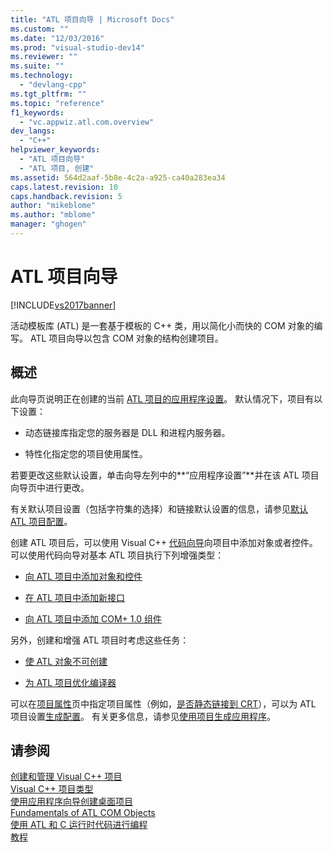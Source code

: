 ```yaml
---
title: "ATL 项目向导 | Microsoft Docs"
ms.custom: ""
ms.date: "12/03/2016"
ms.prod: "visual-studio-dev14"
ms.reviewer: ""
ms.suite: ""
ms.technology: 
  - "devlang-cpp"
ms.tgt_pltfrm: ""
ms.topic: "reference"
f1_keywords: 
  - "vc.appwiz.atl.com.overview"
dev_langs: 
  - "C++"
helpviewer_keywords: 
  - "ATL 项目向导"
  - "ATL 项目, 创建"
ms.assetid: 564d2aaf-5b8e-4c2a-a925-ca40a283ea34
caps.latest.revision: 10
caps.handback.revision: 5
author: "mikeblome"
ms.author: "mblome"
manager: "ghogen"
---
```

# ATL 项目向导
[!INCLUDE[vs2017banner](../../assembler/inline/includes/vs2017banner.md)]

活动模板库 \(ATL\) 是一套基于模板的 C\+\+ 类，用以简化小而快的 COM 对象的编写。  ATL 项目向导以包含 COM 对象的结构创建项目。  
  
## 概述  
 此向导页说明正在创建的当前 [ATL 项目的应用程序设置](../../atl/reference/application-settings-atl-project-wizard.md)。  默认情况下，项目有以下设置：  
  
-   动态链接库指定您的服务器是 DLL 和进程内服务器。  
  
-   特性化指定您的项目使用属性。  
  
 若要更改这些默认设置，单击向导左列中的**“应用程序设置”**并在该 ATL 项目向导页中进行更改。  
  
 有关默认项目设置（包括字符集的选择）和链接默认设置的信息，请参见[默认 ATL 项目配置](../../atl/reference/default-atl-project-configurations.md)。  
  
 创建 ATL 项目后，可以使用 Visual C\+\+  [代码向导](../../ide/adding-functionality-with-code-wizards-cpp.md)向项目中添加对象或者控件。  可以使用代码向导对基本 ATL 项目执行下列增强类型：  
  
-   [向 ATL 项目中添加对象和控件](../../atl/reference/adding-objects-and-controls-to-an-atl-project.md)  
  
-   [在 ATL 项目中添加新接口](../../atl/reference/adding-a-new-interface-in-an-atl-project.md)  
  
-   [向 ATL 项目中添加 COM\+ 1.0 组件](../../atl/reference/adding-an-atl-com-plus-1-0-component.md)  
  
 另外，创建和增强 ATL 项目时考虑这些任务：  
  
-   [使 ATL 对象不可创建](../../atl/reference/making-an-atl-object-noncreatable.md)  
  
-   [为 ATL 项目优化编译器](../../atl/reference/specifying-compiler-optimization-for-an-atl-project.md)  
  
 可以在[项目属性](../../ide/general-property-page-project.md)页中指定项目属性（例如，[是否静态链接到 CRT](../../atl/programming-with-atl-and-c-run-time-code.md)），可以为 ATL 项目设置[生成配置](../Topic/Understanding%20Build%20Configurations.md)。  有关更多信息，请参见[使用项目生成应用程序](http://msdn.microsoft.com/zh-cn/3339fa90-bac2-4b95-8361-662a2e0e7dfe)。  
  
## 请参阅  
 [创建和管理 Visual C\+\+ 项目](../../ide/creating-and-managing-visual-cpp-projects.md)   
 [Visual C\+\+ 项目类型](../../ide/visual-cpp-project-types.md)   
 [使用应用程序向导创建桌面项目](../../ide/creating-desktop-projects-by-using-application-wizards.md)   
 [Fundamentals of ATL COM Objects](../../atl/fundamentals-of-atl-com-objects.md)   
 [使用 ATL 和 C 运行时代码进行编程](../../atl/programming-with-atl-and-c-run-time-code.md)   
 [教程](../../atl/active-template-library-atl-tutorial.md)